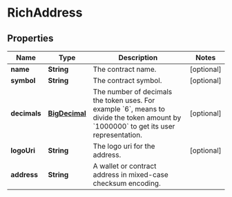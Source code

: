 # RichAddress

## Properties
Name | Type | Description | Notes
------------ | ------------- | ------------- | -------------
**name** | **String** | The contract name. |  [optional]
**symbol** | **String** | The contract symbol. |  [optional]
**decimals** | [**BigDecimal**](BigDecimal.md) | The number of decimals the token uses. For example &#x60;6&#x60;,        means to divide the token amount by &#x60;1000000&#x60; to get its user        representation. |  [optional]
**logoUri** | **String** | The logo uri for the address. |  [optional]
**address** | **String** | A wallet or contract address in mixed-case checksum encoding. | 
